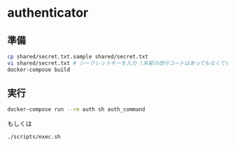 # authenticator

## 準備

```bash
cp shared/secret.txt.sample shared/secret.txt
vi shared/secret.txt # シークレットキーを入力 (末尾の改行コードはあってもなくても良い)
docker-compose build
```

## 実行

```bash
docker-compose run --rm auth sh auth_command
```

もしくは
```bash
./scripts/exec.sh
```
